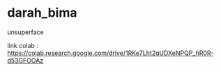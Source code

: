 # darah_bima
unsuperface

link colab : https://colab.research.google.com/drive/1RKe7Lht2qUDXeNPQP_hR0R-d53GFOOAz

